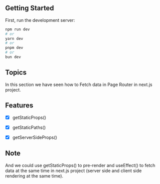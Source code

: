 

## Getting Started

First, run the development server:

```bash
npm run dev
# or
yarn dev
# or
pnpm dev
# or
bun dev
```


## Topics
In this section we have seen how to Fetch data in  Page Router  in next.js project.

## Features 
- [x] getStaticProps()
- [x] getStaticPaths()

- [x] getServerSideProps()

## Note
And we could use getStaticProps() to pre-render  and useEffect() to fetch data at the same time  in next.js project (server side and client side rendering at the same time).





